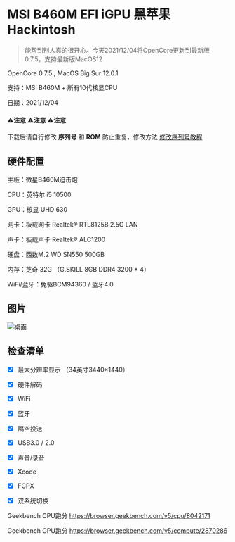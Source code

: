 # MSI B460M EFI iGPU 黑苹果 Hackintosh
> 能帮到别人真的很开心。今天2021/12/04将OpenCore更新到最新版0.7.5，支持最新版MacOS12

OpenCore 0.7.5 , MacOS Big Sur 12.0.1

支持：MSI B460M + 所有10代核显CPU

日期：2021/12/04



#### ⚠️注意 ⚠️注意 ⚠️注意 

下载后请自行修改 **序列号** 和 **ROM** 防止重复，修改方法 [修改序列号教程](https://dortania.github.io/OpenCore-Install-Guide/config.plist/comet-lake.html#platforminfo)



## 硬件配置

主板：微星B460M迫击炮 

CPU：英特尔 i5 10500

GPU：核显 UHD 630 

网卡：板载网卡 Realtek® RTL8125B 2.5G LAN

声卡：板载声卡 Realtek® ALC1200

硬盘：西数M.2 WD SN550 500GB  

内存：芝奇 32G （G.SKILL 8GB DDR4 3200 * 4）

WiFi/蓝牙：免驱BCM94360 / 蓝牙4.0


## 图片
![桌面](https://user-images.githubusercontent.com/13514929/144720887-692f792f-d0d6-49e8-819d-b087ee2598be.png)




## 检查清单

- [x] 最大分辨率显示 （34英寸3440×1440）
- [x] 硬件解码
- [x] WiFi
- [x] 蓝牙
- [x] 隔空投送
- [x] USB3.0 / 2.0
- [x] 声音/录音
- [x] Xcode
- [x] FCPX
- [x] 双系统切换



Geekbench CPU跑分 https://browser.geekbench.com/v5/cpu/8042171

Geekbench GPU跑分 https://browser.geekbench.com/v5/compute/2870286

